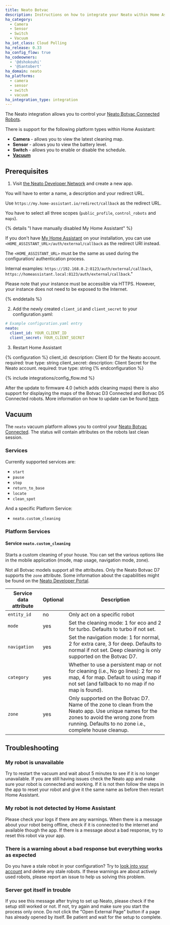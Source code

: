 ```yaml
---
title: Neato Botvac
description: Instructions on how to integrate your Neato within Home Assistant.
ha_category:
  - Camera
  - Sensor
  - Switch
  - Vacuum
ha_iot_class: Cloud Polling
ha_release: 0.33
ha_config_flow: true
ha_codeowners:
  - '@dshokouhi'
  - '@Santobert'
ha_domain: neato
ha_platforms:
  - camera
  - sensor
  - switch
  - vacuum
ha_integration_type: integration
---
```


The Neato integration allows you to control your [Neato Botvac Connected Robots][botvac-connected].

There is support for the following platform types within Home Assistant:

- **Camera** - allows you to view the latest cleaning map.
- **Sensor** - allows you to view the battery level.
- **Switch** - allows you to enable or disable the schedule.
- [**Vacuum**](#vacuum)

## Prerequisites

1. Visit [the Neato Developer Network](https://developers.neatorobotics.com/applications) and create a new app.

<div class='note'>

You will have to enter a name, a description and your redirect URL.

Use `https://my.home-assistant.io/redirect/callback` as the redirect URL.

You have to select all three scopes (`public_profile`, `control_robots` and `maps`).

</div>

{% details "I have manually disabled My Home Assistant" %}

If you don't have [My Home Assistant](/integrations/my) on your installation,
you can use `<HOME_ASSISTANT_URL>/auth/external/callback` as the redirect URI
instead.

The `<HOME_ASSISTANT_URL>` must be the same as used during the configuration/
authentication process.

Internal examples: `https://192.168.0.2:8123/auth/external/callback`, `https://homeassistant.local:8123/auth/external/callback`." 

Please note that your instance must be accessible via HTTPS. However, your
instance does not need to be exposed to the Internet.

{% enddetails %}

2. Add the newly created `client_id` and `client_secret` to your configuration.yaml:

```yaml
# Example configuration.yaml entry
neato:
  client_id: YOUR_CLIENT_ID
  client_secret: YOUR_CLIENT_SECRET
```

3. Restart Home Assistant

{% configuration %}
client_id:
  description: Client ID for the Neato account.
  required: true
  type: string
client_secret:
  description: Client Secret for the Neato account.
  required: true
  type: string
{% endconfiguration %}

{% include integrations/config_flow.md %}

<div class='note'>

After the update to firmware 4.0 (which adds cleaning maps) there is also support for displaying the maps of the Botvac D3 Connected and Botvac D5 Connected robots. More information on how to update can be found [here](https://support.neatorobotics.com/hc/en-us/articles/115004320694-Software-Update-4-0-for-Neato-Botvac-Connected-D3-D5-).

</div>

## Vacuum

The `neato` vacuum platform allows you to control your [Neato Botvac Connected][botvac-connected].
The status will contain attributes on the robots last clean session.

### Services

Currently supported services are:

- `start`
- `pause`
- `stop`
- `return_to_base`
- `locate`
- `clean_spot`

And a specific Platform Service:

- `neato.custom_cleaning`

### Platform Services

#### Service `neato.custom_cleaning`

Starts a custom cleaning of your house. You can set the various options like in the mobile application (mode, map usage, navigation mode, zone).

<div class='note'>

Not all Botvac models support all the attributes. Only the Neato Botvac D7 supports the `zone` attribute.
Some information about the capabilities might be found on the [Neato Developer Portal](https://developers.neatorobotics.com/api/robot-remote-protocol/housecleaning).

</div>

| Service data attribute | Optional | Description                                                                                                                                                                   |
| ---------------------- | -------- | ----------------------------------------------------------------------------------------------------------------------------------------------------------------------------- |
| `entity_id`            | no       | Only act on a specific robot                                                                                                                                                  |
| `mode`                 | yes      | Set the cleaning mode: 1 for eco and 2 for turbo. Defaults to turbo if not set.                                                                                               |
| `navigation`           | yes      | Set the navigation mode: 1 for normal, 2 for extra care, 3 for deep. Defaults to normal if not set. Deep cleaning is only supported on the Botvac D7.                                                                           |
| `category`             | yes      | Whether to use a persistent map or not for cleaning (i.e., No go lines): 2 for no map, 4 for map. Default to using map if not set (and fallback to no map if no map is found). |
| `zone`                 | yes      | Only supported on the Botvac D7. Name of the zone to clean from the Neato app. Use unique names for the zones to avoid the wrong zone from running. Defaults to no zone i.e., complete house cleanup.                                                                  |

[botvac-connected]: https://neatorobotics.com/products

## Troubleshooting

### My robot is unavailable

Try to restart the vacuum and wait about 5 minutes to see if it is no longer unavailable. If you are still having issues check the Neato app and make sure your robot is connected and working. If it is not then follow the steps in the app to reset your robot and give it the same name as before then restart Home Assistant.

### My robot is not detected by Home Assistant

Please check your logs if there are any warnings. When there is a message about your robot being offline, check if it is connected to the internet and available though the app. If there is a message about a bad response, try to reset this robot via your app.

### There is a warning about a bad response but everything works as expected

Do you have a stale robot in your configuration? Try to [look into your account](https://neatorobotics.com) and delete any stale robots. If these warnings are about actively used robots, please report an issue to help us solving this problem.

### Server got itself in trouble

If you see this message after trying to set up Neato, please check if the setup still worked or not. If not, try again and make sure you start the process only once. Do not click the "Open External Page" button if a page has already opened by itself. Be patient and wait for the setup to complete.
